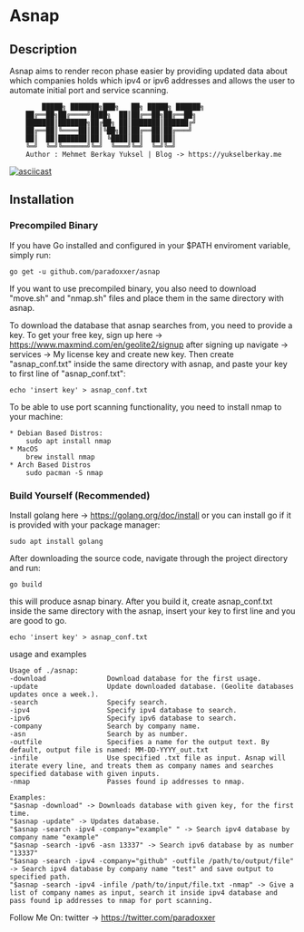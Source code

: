 # Asnap

## Description
Asnap aims to render recon phase easier by providing updated data about which companies holds which ipv4 or ipv6 addresses and allows the user to automate initial port and service scanning.
```
        █████╗ ███████╗███╗   ██╗ █████╗ ██████╗ 
	██╔══██╗██╔════╝████╗  ██║██╔══██╗██╔══██╗
	███████║███████╗██╔██╗ ██║███████║██████╔╝
	██╔══██║╚════██║██║╚██╗██║██╔══██║██╔═══╝ 
	██║  ██║███████║██║ ╚████║██║  ██║██║     
	╚═╝  ╚═╝╚══════╝╚═╝  ╚═══╝╚═╝  ╚═╝╚═╝     									
	Author : Mehmet Berkay Yuksel | Blog -> https://yukselberkay.me
```


[![asciicast](https://asciinema.org/a/361001.svg)](https://asciinema.org/a/361001)


## Installation 
### Precompiled Binary

If you have Go installed and configured in your $PATH enviroment variable, simply run:
```
go get -u github.com/paradoxxer/asnap
```
If you want to use precompiled binary, you also need to download "move.sh" and "nmap.sh" files and place them in the same directory with asnap.

To download the database that asnap searches from, you need to provide a key. To get your free key, sign up here -> https://www.maxmind.com/en/geolite2/signup
after signing up navigate -> services -> My license key and create new key. Then create "asnap_conf.txt" inside the same directory with asnap, and paste your key to first line of "asnap_conf.txt":

```
echo 'insert key' > asnap_conf.txt 
```

To be able to use port scanning functionality, you need to install nmap to your machine:
```
* Debian Based Distros:
    sudo apt install nmap
* MacOS
    brew install nmap 
* Arch Based Distros
    sudo pacman -S nmap
```

### Build Yourself (Recommended)

Install golang here -> https://golang.org/doc/install
or you can install go if it is provided with your package manager:
```
sudo apt install golang
```
After downloading the source code, navigate through the project directory and run:
```
go build
```

this will produce asnap binary. After you build it, create asnap_conf.txt inside the same directory with the asnap, insert your key to first line and you are good to go.

```
echo 'insert key' > asnap_conf.txt 
```

usage and examples

```
Usage of ./asnap:
-download               Download database for the first usage.
-update                 Update downloaded database. (Geolite databases updates once a week.).
-search                 Specify search.
-ipv4                   Specify ipv4 database to search.
-ipv6                   Specify ipv6 database to search.
-company                Search by company name.
-asn                    Search by as number.
-outfile                Specifies a name for the output text. By default, output file is named: MM-DD-YYYY_out.txt
-infile                 Use specified .txt file as input. Asnap will iterate every line, and treats them as company names and searches specified database with given inputs.
-nmap                   Passes found ip addresses to nmap.

Examples:
"$asnap -download" -> Downloads database with given key, for the first time.
"$asnap -update" -> Updates database.
"$asnap -search -ipv4 -company="example" " -> Search ipv4 database by company name "example"
"$asnap -search -ipv6 -asn 13337" -> Search ipv6 database by as number "13337"
"$asnap -search -ipv4 -company="github" -outfile /path/to/output/file" -> Search ipv4 database by company name "test" and save output to specified path.
"$asnap -search -ipv4 -infile /path/to/input/file.txt -nmap" -> Give a list of company names as input, search it inside ipv4 database and pass found ip addresses to nmap for port scanning.
```



Follow Me On:
twitter -> https://twitter.com/paradoxxer





